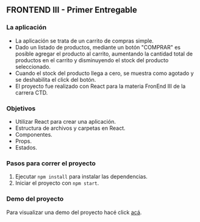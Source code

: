 ## FRONTEND III - Primer Entregable

### La aplicación

- La aplicación se trata de un carrito de compras simple.
- Dado un listado de productos, mediante un botón "COMPRAR" es posible agregar el producto al carrito, aumentando la cantidad total de productos en el carrito y disminuyendo el stock del producto seleccionado.
- Cuando el stock del producto llega a cero, se muestra como agotado y se deshabilita el click del botón.
- El proyecto fue realizado con React para la materia FronEnd III de la carrera CTD.

### Objetivos

- Utilizar React para crear una aplicación.
- Estructura de archivos y carpetas en React.
- Componentes.
- Props.
- Estados.

### Pasos para correr el proyecto

1. Ejecutar `npm install` para instalar las dependencias.
2. Iniciar el proyecto con `npm start`.

### Demo del proyecto

Para visualizar una demo del proyecto hacé click [acá](./demoReactFE3.gif).
